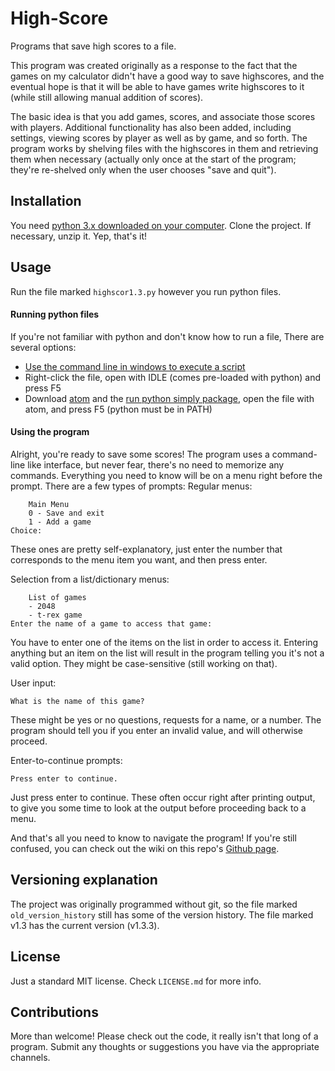# High-Score
Programs that save high scores to a file.

This program was created originally as a response to the fact that the games on my calculator didn't have a good way to save highscores, and the eventual hope is that it will be able to have games write highscores to it (while still allowing manual addition of scores).

The basic idea is that you add games, scores, and associate those scores with players. Additional functionality has also been added, including settings, viewing scores by player as well as by game, and so forth.
The program works by shelving files with the highscores in them and retrieving them when necessary (actually only once at the start of the program; they're re-shelved only when the user chooses "save and quit").

## Installation
You need [python 3.x downloaded on your computer](https://www.python.org/downloads/). Clone the project. If necessary, unzip it. Yep, that's it!

## Usage
Run the file marked `highscor1.3.py` however you run python files.
#### Running python files
If you're not familiar with python and don't know how to run a file, There are several options:
* [Use the command line in windows to execute a script](https://docs.python.org/3/faq/windows.html#id2)
* Right-click the file, open with IDLE (comes pre-loaded with python) and press F5
* Download [atom](https://www.atom.io) and the [run python simply package](https://atom.io/packages/run-python-simply), open the file with atom, and press F5 (python must be in PATH)

#### Using the program
Alright, you're ready to save some scores! The program uses a command-line like interface, but never fear, there's no need to memorize any commands. Everything you need to know will be on a menu right before the prompt. There are a few types of prompts:
Regular menus:
```
    Main Menu
    0 - Save and exit
    1 - Add a game
Choice:
```
These ones are pretty self-explanatory, just enter the number that corresponds to the menu item you want, and then press enter.

Selection from a list/dictionary menus:
```
    List of games
    - 2048
    - t-rex game
Enter the name of a game to access that game:
```
You have to enter one of the items on the list in order to access it. Entering anything but an item on the list will result in the program telling you it's not a valid option.  They might be case-sensitive (still working on that).

User input:
```
What is the name of this game?
```
These might be yes or no questions, requests for a name, or a number. The program should tell you if you enter an invalid value, and will otherwise proceed.

Enter-to-continue prompts:
```
Press enter to continue.
```
Just press enter to continue. These often occur right after printing output, to give you some time to look at the output before proceeding back to a menu.

And that's all you need to know to navigate the program! If you're still confused, you can check out the wiki on this repo's [Github page](https://github.com/extremepayne/High-Score).

## Versioning explanation
The project was originally programmed without git, so the file marked `old_version_history` still has some of the version history.
The file marked v1.3 has the current version (v1.3.3).

## License
Just a standard MIT license. Check `LICENSE.md` for more info.

## Contributions
More than welcome! Please check out the code, it really isn't that long of a program. Submit any thoughts or suggestions you have via the appropriate channels.
